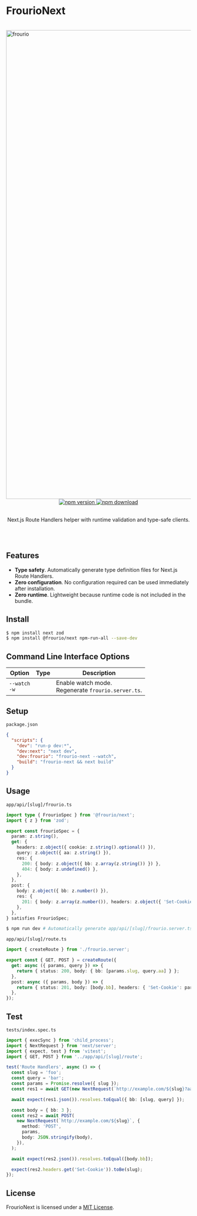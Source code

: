 # FrourioNext

<br />
<img src="https://frouriojs.github.io/frourio/assets/images/ogp.png" width="1280" alt="frourio" />

<div align="center">
  <a href="https://www.npmjs.com/package/@frourio/next">
    <img src="https://img.shields.io/npm/v/@frourio/next" alt="npm version" />
  </a>
  <a href="https://www.npmjs.com/package/@frourio/next">
    <img src="https://img.shields.io/npm/dm/@frourio/next" alt="npm download" />
  </a>
</div>
<br />
<p align="center">Next.js Route Handlers helper with runtime validation and type-safe clients.</p>
<br />
<br />

## Features

- **Type safety**. Automatically generate type definition files for Next.js Route Handlers.
- **Zero configuration**. No configuration required can be used immediately after installation.
- **Zero runtime**. Lightweight because runtime code is not included in the bundle.

## Install

```sh
$ npm install next zod
$ npm install @frourio/next npm-run-all --save-dev
```

<a id="CLI-options"></a>

## Command Line Interface Options

<table>
  <thead>
    <tr>
      <th>Option</th>
      <th>Type</th>
      <th>Description</th>
    </tr>
  </thead>
  <tbody>
    <tr>
      <td nowrap><code>--watch</code><br /><code>-w</code></td>
      <td></td>
      <td>
        Enable watch mode.<br />
        Regenerate <code>frourio.server.ts</code>.
      </td>
    </tr>
  </tbody>
</table>

## Setup

`package.json`

```json
{
  "scripts": {
    "dev": "run-p dev:*",
    "dev:next": "next dev",
    "dev:frourio": "frourio-next --watch",
    "build": "frourio-next && next build"
  }
}
```

## Usage

`app/api/[slug]/frourio.ts`

```ts
import type { FrourioSpec } from '@frourio/next';
import { z } from 'zod';

export const frourioSpec = {
  param: z.string(),
  get: {
    headers: z.object({ cookie: z.string().optional() }),
    query: z.object({ aa: z.string() }),
    res: {
      200: { body: z.object({ bb: z.array(z.string()) }) },
      404: { body: z.undefined() },
    },
  },
  post: {
    body: z.object({ bb: z.number() }),
    res: {
      201: { body: z.array(z.number()), headers: z.object({ 'Set-Cookie': z.string() }) },
    },
  },
} satisfies FrourioSpec;
```

```sh
$ npm run dev # Automatically generate app/api/[slug]/frourio.server.ts
```

`app/api/[slug]/route.ts`

```ts
import { createRoute } from './frourio.server';

export const { GET, POST } = createRoute({
  get: async ({ params, query }) => {
    return { status: 200, body: { bb: [params.slug, query.aa] } };
  },
  post: async ({ params, body }) => {
    return { status: 201, body: [body.bb], headers: { 'Set-Cookie': params.slug } };
  },
});
```

## Test

`tests/index.spec.ts`

```ts
import { execSync } from 'child_process';
import { NextRequest } from 'next/server';
import { expect, test } from 'vitest';
import { GET, POST } from '../app/api/[slug]/route';

test('Route Handlers', async () => {
  const slug = 'foo';
  const query = 'bar';
  const params = Promise.resolve({ slug });
  const res1 = await GET(new NextRequest(`http://example.com/${slug}?aa=${query}`, { params }));

  await expect(res1.json()).resolves.toEqual({ bb: [slug, query] });

  const body = { bb: 3 };
  const res2 = await POST(
    new NextRequest(`http://example.com/${slug}`, {
      method: 'POST',
      params,
      body: JSON.stringify(body),
    }),
  );

  await expect(res2.json()).resolves.toEqual([body.bb]);

  expect(res2.headers.get('Set-Cookie')).toBe(slug);
});
```

## License

FrourioNext is licensed under a [MIT License](https://github.com/frouriojs/frourio-next/blob/main/LICENSE).
